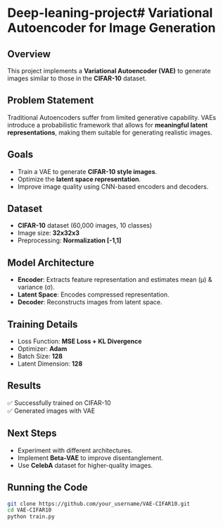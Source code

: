 # Deep-leaning-project# Variational Autoencoder for Image Generation

## Overview
This project implements a **Variational Autoencoder (VAE)** to generate images similar to those in the **CIFAR-10** dataset.

## Problem Statement
Traditional Autoencoders suffer from limited generative capability. VAEs introduce a probabilistic framework that allows for **meaningful latent representations**, making them suitable for generating realistic images.

## Goals
- Train a VAE to generate **CIFAR-10 style images**.
- Optimize the **latent space representation**.
- Improve image quality using CNN-based encoders and decoders.

## Dataset
- **CIFAR-10** dataset (60,000 images, 10 classes)
- Image size: **32x32x3**
- Preprocessing: **Normalization [-1,1]**

## Model Architecture
- **Encoder**: Extracts feature representation and estimates mean (μ) & variance (σ).
- **Latent Space**: Encodes compressed representation.
- **Decoder**: Reconstructs images from latent space.

## Training Details
- Loss Function: **MSE Loss + KL Divergence**
- Optimizer: **Adam**
- Batch Size: **128**
- Latent Dimension: **128**

## Results
✅ Successfully trained on CIFAR-10  
✅ Generated images with VAE  

## Next Steps
- Experiment with different architectures.
- Implement **Beta-VAE** to improve disentanglement.
- Use **CelebA** dataset for higher-quality images.

## Running the Code
```bash
git clone https://github.com/your_username/VAE-CIFAR10.git
cd VAE-CIFAR10
python train.py
